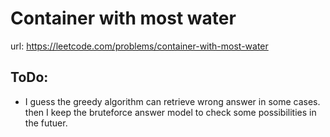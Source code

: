 # Container with most water
url: https://leetcode.com/problems/container-with-most-water

## ToDo:
* I guess the greedy algorithm can retrieve wrong answer in some cases. then I keep the bruteforce answer model to check some possibilities in the futuer.
